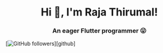 <h1 align="center"> Hi 👋, I'm Raja Thirumal!</h1>
<h3 align="center">An eager Flutter programmer 😜</h3>


[![GitHub followers](https://img.shields.io/github/followers/rajathirumal?logo=GitHub&style=for-the-badge)][github]

<!--
**rajathirumal/rajathirumal** is a ✨ _special_ ✨ repository because its `README.md` (this file) appears on your GitHub profile.

Here are some ideas to get you started:

- 🔭 I’m currently working on ...
- 🌱 I’m currently learning ...
- 👯 I’m looking to collaborate on ...
- 🤔 I’m looking for help with ...
- 💬 Ask me about ...
- 📫 How to reach me: ...
- 😄 Pronouns: ...
- ⚡ Fun fact: ...
-->
